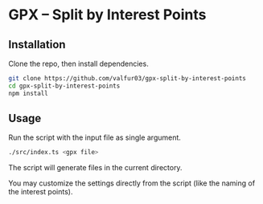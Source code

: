 # GPX – Split by Interest Points

## Installation

Clone the repo, then install dependencies.

```sh
git clone https://github.com/valfur03/gpx-split-by-interest-points
cd gpx-split-by-interest-points
npm install
```

## Usage

Run the script with the input file as single argument.

```sh
./src/index.ts <gpx file>
```

The script will generate files in the current directory.

You may customize the settings directly from the script (like the naming of the interest points).
